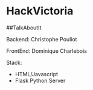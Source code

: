 # HackVictoria


##TalkAboutIt


Backend: Christophe Pouliot


FrontEnd: Dominique Charlebois


Stack: 

* HTML/Javascript
* Flask Python Server

